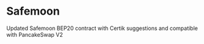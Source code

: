 # Safemoon
Updated Safemoon BEP20 contract with Certik suggestions and compatible with PancakeSwap V2 
